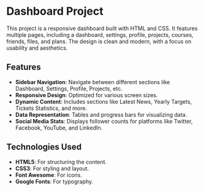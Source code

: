 # Dashboard Project

This project is a responsive dashboard built with HTML and CSS. It features multiple pages, including a dashboard, settings, profile, projects, courses, friends, files, and plans. The design is clean and modern, with a focus on usability and aesthetics.

## Features

- **Sidebar Navigation**: Navigate between different sections like Dashboard, Settings, Profile, Projects, etc.
- **Responsive Design**: Optimized for various screen sizes.
- **Dynamic Content**: Includes sections like Latest News, Yearly Targets, Tickets Statistics, and more.
- **Data Representation**: Tables and progress bars for visualizing data.
- **Social Media Stats**: Displays follower counts for platforms like Twitter, Facebook, YouTube, and LinkedIn.

## Technologies Used

- **HTML5**: For structuring the content.
- **CSS3**: For styling and layout.
- **Font Awesome**: For icons.
- **Google Fonts**: For typography.

